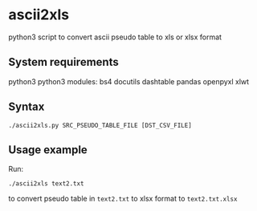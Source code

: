 # ascii2xls
python3 script to convert ascii pseudo table to xls or xlsx format

## System requirements
python3
python3 modules: 
bs4 docutils dashtable pandas openpyxl xlwt

## Syntax
```
./ascii2xls.py SRC_PSEUDO_TABLE_FILE [DST_CSV_FILE]
```

## Usage example 
Run: 
```
./ascii2xls text2.txt
```
to convert pseudo table in `text2.txt` to xlsx format to `text2.txt.xlsx`
